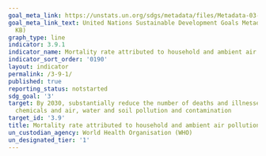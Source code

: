 ```yaml
---
goal_meta_link: https://unstats.un.org/sdgs/metadata/files/Metadata-03-09-01.pdf
goal_meta_link_text: United Nations Sustainable Development Goals Metadata (PDF 216
  KB)
graph_type: line
indicator: 3.9.1
indicator_name: Mortality rate attributed to household and ambient air pollution
indicator_sort_order: '0190'
layout: indicator
permalink: /3-9-1/
published: true
reporting_status: notstarted
sdg_goal: '3'
target: By 2030, substantially reduce the number of deaths and illnesses from hazardous
  chemicals and air, water and soil pollution and contamination
target_id: '3.9'
title: Mortality rate attributed to household and ambient air pollution
un_custodian_agency: World Health Organisation (WHO)
un_designated_tier: '1'
---
```

